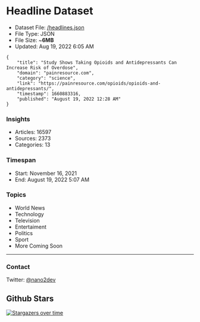 # Headline Dataset

- Dataset File: [/headlines.json](https://raw.githubusercontent.com/fwd/news/master/headlines.json) 
- File Type: JSON
- File Size: ~**6MB**
- Updated: Aug 19, 2022 6:05 AM

```
{
    "title": "Study Shows Taking Opioids and Antidepressants Can Increase Risk of Overdose",
    "domain": "painresource.com",
    "category": "science",
    "link": "https://painresource.com/opioids/opioids-and-antidepressants/",
    "timestamp": 1660883316,
    "published": "August 19, 2022 12:28 AM"
}
```

### Insights

- Articles: 16597
- Sources: 2373
- Categories: 13

### Timespan

- Start: November 16, 2021
- End: August 19, 2022 5:07 AM

### Topics

- World News
- Technology
- Television
- Entertaiment
- Politics
- Sport
- More Coming Soon

---

### Contact 

Twitter: [@nano2dev](https://twitter.com/nano2dev)

## Github Stars

[![Stargazers over time](https://starchart.cc/fwd/news.svg)](https://starchart.cc/fwd/news)
	